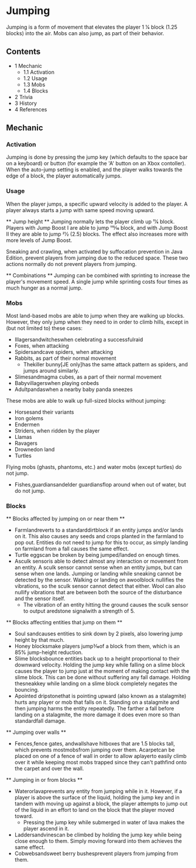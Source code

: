 # Jumping
Jumping is a form of movement that elevates the player 1 1⁄4 block (1.25 blocks) into the air. Mobs can also jump, as part of their behavior.

## Contents
- 1 Mechanic
	- 1.1 Activation
	- 1.2 Usage
	- 1.3 Mobs
	- 1.4 Blocks
- 2 Trivia
- 3 History
- 4 References

## Mechanic
### Activation
Jumping is done by pressing the jump key (which defaults to the space bar on a keyboard) or button (for example the 'A' button on an Xbox contoller). When the auto-jump setting is enabled, and the player walks towards the edge of a block, the player automatically jumps.

### Usage
When the player jumps, a specific upward velocity is added to the player. A player always starts a jump with same speed moving upward.

** Jump height **
Jumping normally lets the player climb up 11⁄4 block. Players with Jump Boost I are able to jump 115⁄16 block, and with Jump Boost II they are able to jump 21⁄2 (2.5) blocks. The effect also increases more with more levels of Jump Boost.

Sneaking and crawling, when activated by suffocation prevention in Java Edition, prevent players from jumping due to the reduced space. These two actions normally do not prevent players from jumping.

** Combinations **
Jumping can be combined with sprinting to increase the player's movement speed. A single jump while sprinting costs four times as much hunger as a normal jump.

### Mobs
Most land-based mobs are able to jump when they are walking up blocks. However, they only jump when they need to in order to climb hills, except in (but not limited to) these cases:

- Illagersandwitcheswhen celebrating a successfulraid
- Foxes, when attacking
- Spidersandcave spiders, when attacking
- Rabbits, as part of their normal movement
	- Thekiller bunny‌[JE  only]has the same attack pattern as spiders, and jumps around similarly.
- Slimesandmagma cubes, as a part of their normal movement
- Babyvillagerswhen playing onbeds
- Adultpandaswhen a nearby baby panda sneezes

These mobs are able to walk up full-sized blocks without jumping:

- Horsesand their variants
- Iron golems
- Endermen
- Striders, when ridden by the player
- Llamas
- Ravagers
- Drownedon land
- Turtles

Flying mobs (ghasts, phantoms, etc.) and water mobs (except turtles) do not jump.

- Fishes,guardiansandelder guardiansflop around when out of water, but do not jump.

### Blocks
** Blocks affected by jumping on or near them **
- Farmlandreverts to a standarddirtblock if an entity jumps and/or lands on it. This also causes any seeds and crops planted in the farmland to pop out. Entities do not need to jump for this to occur, as simply landing on farmland from a fall causes the same effect.
- Turtle eggscan be broken by being jumped/landed on enough times.
- Asculk sensoris able to detect almost any interaction or movement from an entity. A sculk sensor cannot sense when an entity jumps, but can sense when one lands. Jumping or landing while sneaking cannot be detected by the sensor. Walking or landing on awoolblock nullifies the vibrations, so the sculk sensor cannot detect that either. Wool can also nullify vibrations that are between both the source of the disturbance and the sensor itself.
	- The vibration of an entity hitting the ground causes the sculk sensor to output aredstone signalwith a strength of 5.

** Blocks affecting entities that jump on them **
- Soul sandcauses entities to sink down by 2 pixels, also lowering jump height by that much.
- Honey blocksmake players jump3⁄16of a block from them, which is an 85% jump-height reduction.
- Slime blocksbounce entities back up to a height proportional to their downward velocity. Holding the jump key while falling on a slime block causes the player to jump just at the moment of making contact with the slime block. This can be done without suffering any fall damage. Holding thesneakkey while landing on a slime block completely negates the bouncing.
- Apointed dripstonethat is pointing upward (also known as a stalagmite) hurts any player or mob that falls on it. Standing on a stalagmite and then jumping harms the entity repeatedly. The farther a fall before landing on a stalagmite, the more damage it does even more so than standardfall damage.

** Jumping over walls **
- Fences,fence gates, andwallshave hitboxes that are 1.5 blocks tall, which prevents mostmobsfrom jumping over them. Acarpetcan be placed on one of a fence of wall in order to allow aplayerto easily climb over it while keeping most mobs trapped since they can't pathfind onto the carpet and over the wall.

** Jumping in or from blocks **
- Waterorlavaprevents any entity from jumping while in it. However, if a player is above the surface of the liquid, holding the jump key and in tandem with moving up against a block, the player attempts to jump out of the liquid in an effort to land on the block that the player moved toward.
	- Pressing the jump key while submerged in water of lava makes the player ascend in it.
- Laddersandvinescan be climbed by holding the jump key while being close enough to them. Simply moving forward into them achieves the same effect.
- Cobwebsandsweet berry bushesprevent players from jumping from them.


